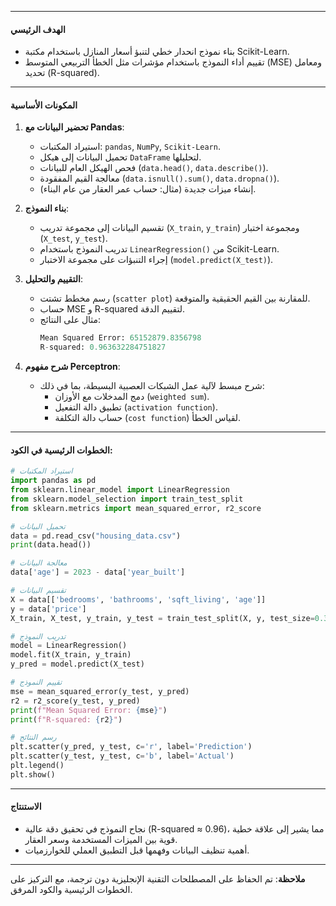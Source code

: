 
---

#### **الهدف الرئيسي**
- بناء نموذج انحدار خطي لتنبؤ أسعار المنازل باستخدام مكتبة Scikit-Learn.
- تقييم أداء النموذج باستخدام مؤشرات مثل الخطأ التربيعي المتوسط (MSE) ومعامل تحديد (R-squared).

---

#### **المكونات الأساسية**

1. **تحضير البيانات مع Pandas**:
   - استيراد المكتبات: `pandas`, `NumPy`, `Scikit-Learn`.
   - تحميل البيانات إلى هيكل `DataFrame` لتحليلها.
   - فحص الهيكل العام للبيانات (`data.head()`, `data.describe()`).
   - معالجة القيم المفقودة (`data.isnull().sum()`, `data.dropna()`).
   - إنشاء ميزات جديدة (مثال: حساب عمر العقار من عام البناء).

2. **بناء النموذج**:
   - تقسيم البيانات إلى مجموعة تدريب (`X_train`, `y_train`) ومجموعة اختبار (`X_test`, `y_test`).
   - تدريب النموذج باستخدام `LinearRegression()` من Scikit-Learn.
   - إجراء التنبؤات على مجموعة الاختبار (`model.predict(X_test)`).

3. **التقييم والتحليل**:
   - رسم مخطط تشتت (`scatter plot`) للمقارنة بين القيم الحقيقية والمتوقعة.
   - حساب MSE و R-squared لتقييم الدقة.
   - مثال على النتائج:  
     ```python
     Mean Squared Error: 65152879.8356798
     R-squared: 0.963632284751827
     ```

4. **شرح مفهوم Perceptron**:
   - شرح مبسط لآلية عمل الشبكات العصبية البسيطة، بما في ذلك:
     - دمج المدخلات مع الأوزان (`weighted sum`).
     - تطبيق دالة التفعيل (`activation function`).
     - حساب دالة التكلفة (`cost function`) لقياس الخطأ.

---

#### **الخطوات الرئيسية في الكود**:

```python
# استيراد المكتبات
import pandas as pd
from sklearn.linear_model import LinearRegression
from sklearn.model_selection import train_test_split
from sklearn.metrics import mean_squared_error, r2_score

# تحميل البيانات
data = pd.read_csv("housing_data.csv")
print(data.head())

# معالجة البيانات
data['age'] = 2023 - data['year_built']

# تقسيم البيانات
X = data[['bedrooms', 'bathrooms', 'sqft_living', 'age']]
y = data['price']
X_train, X_test, y_train, y_test = train_test_split(X, y, test_size=0.3, random_state=42)

# تدريب النموذج
model = LinearRegression()
model.fit(X_train, y_train)
y_pred = model.predict(X_test)

# تقييم النموذج
mse = mean_squared_error(y_test, y_pred)
r2 = r2_score(y_test, y_pred)
print(f"Mean Squared Error: {mse}")
print(f"R-squared: {r2}")

# رسم النتائج
plt.scatter(y_pred, y_test, c='r', label='Prediction')
plt.scatter(y_test, y_test, c='b', label='Actual')
plt.legend()
plt.show()
```

---

#### **الاستنتاج**
- نجاح النموذج في تحقيق دقة عالية (R-squared ≈ 0.96)، مما يشير إلى علاقة خطية قوية بين الميزات المستخدمة وسعر العقار.
- أهمية تنظيف البيانات وفهمها قبل التطبيق العملي للخوارزميات.

--- 

**ملاحظة**: تم الحفاظ على المصطلحات التقنية الإنجليزية دون ترجمة، مع التركيز على الخطوات الرئيسية والكود المرفق.
